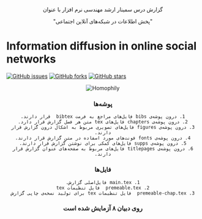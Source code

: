 <p align="center">
گزارش درس سمینار ارشد مهندسی نرم افزار با عنوان
</p>

<p align="center">
 "پخش اطلاعات در شبکه‌های آنلاین اجتماعی"
</p>

Information diffusion in online social networks
=============================================================

[![GitHub issues](https://img.shields.io/github/issues/habedi/me-MSc-Seminar.svg)](https://github.com/habedi/me-MSc-Seminar/issues)	[![GitHub forks](https://img.shields.io/github/forks/habedi/me-MSc-Seminar.svg)](https://github.com/habedi/me-MSc-Seminar/network)	[![GitHub stars](https://img.shields.io/github/stars/habedi/me-MSc-Seminar.svg)](https://github.com/habedi/me-MSc-Seminar/stargazers)

<div align="center">

![Homophily](https://github.com/habedi/me-MSc-Seminar/blob/master/figures/GEN/homophily1.png "homophily")

<div dir="rtl">

 ### پوشه‌ها


    1. درون پوشه‌ی bibs فایل‌های مراجع به فرمت bibtex  قرار دارند.
    2. درون پوشه‌ی chapters فایل‌های tex متن هر فصل گزارش قرار دارد.
    3. درون پوشه‌ی figures فایل‌های تصویری مربوط به اشکال درون گزارش قرار دارند.
    4. درون پوشه‌ی fonts فونت‌های مورد اسفاده در متن گزارش قرار دارند.
    5. درون پوشه‌ی supps فایل‌های کمکی برای نوشتن گزارش قرار دارند.
    6. درون پوشه‌ی titlepages فایل‌های مربوط به صفحه‌های عنوان گزارش قرار دارند.

    
### فایل‌ها


    1. main.tex فایل‌اصلی گزارش.
    2. premeable.tex  فایل‌ تنظیمات tex
    3. premeable-chap.tex  فایل‌ تنظیمات tex برای تولید نسخه‌ی چاپی گزارش

### روی دبیان ۸ آزمایش شده است
